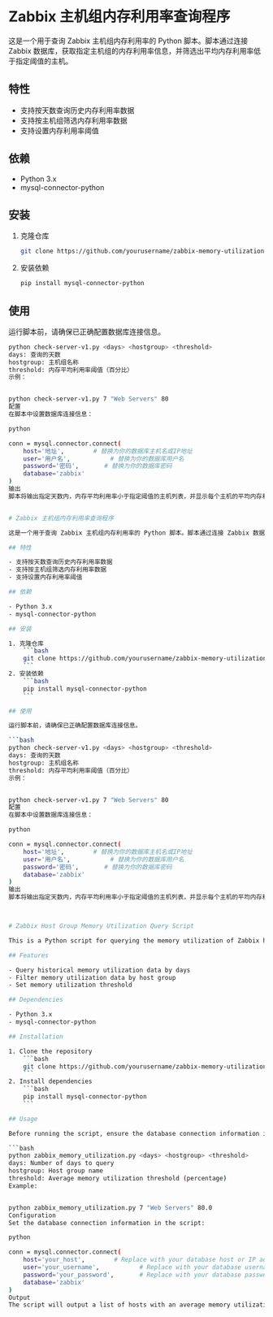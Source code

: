 # Zabbix 主机组内存利用率查询程序

这是一个用于查询 Zabbix 主机组内存利用率的 Python 脚本。脚本通过连接 Zabbix 数据库，获取指定主机组的内存利用率信息，并筛选出平均内存利用率低于指定阈值的主机。

## 特性

- 支持按天数查询历史内存利用率数据
- 支持按主机组筛选内存利用率数据
- 支持设置内存利用率阈值

## 依赖

- Python 3.x
- mysql-connector-python

## 安装

1. 克隆仓库
    ```bash
    git clone https://github.com/yourusername/zabbix-memory-utilization.git
    ```
2. 安装依赖
    ```bash
    pip install mysql-connector-python
    ```

## 使用

运行脚本前，请确保已正确配置数据库连接信息。

```bash
python check-server-v1.py <days> <hostgroup> <threshold>
days: 查询的天数
hostgroup: 主机组名称
threshold: 内存平均利用率阈值（百分比）
示例：


python check-server-v1.py 7 "Web Servers" 80
配置
在脚本中设置数据库连接信息：

python

conn = mysql.connector.connect(
    host='地址',        # 替换为你的数据库主机名或IP地址
    user='用户名',           # 替换为你的数据库用户名
    password='密码',       # 替换为你的数据库密码
    database='zabbix'
)
输出
脚本将输出指定天数内，内存平均利用率小于指定阈值的主机列表，并显示每个主机的平均内存利用率和最大内存利用率。


# Zabbix 主机组内存利用率查询程序

这是一个用于查询 Zabbix 主机组内存利用率的 Python 脚本。脚本通过连接 Zabbix 数据库，获取指定主机组的内存利用率信息，并筛选出平均内存利用率低于指定阈值的主机。

## 特性

- 支持按天数查询历史内存利用率数据
- 支持按主机组筛选内存利用率数据
- 支持设置内存利用率阈值

## 依赖

- Python 3.x
- mysql-connector-python

## 安装

1. 克隆仓库
    ```bash
    git clone https://github.com/yourusername/zabbix-memory-utilization.git
    ```
2. 安装依赖
    ```bash
    pip install mysql-connector-python
    ```

## 使用

运行脚本前，请确保已正确配置数据库连接信息。

```bash
python check-server-v1.py <days> <hostgroup> <threshold>
days: 查询的天数
hostgroup: 主机组名称
threshold: 内存平均利用率阈值（百分比）
示例：


python check-server-v1.py 7 "Web Servers" 80
配置
在脚本中设置数据库连接信息：

python

conn = mysql.connector.connect(
    host='地址',        # 替换为你的数据库主机名或IP地址
    user='用户名',           # 替换为你的数据库用户名
    password='密码',       # 替换为你的数据库密码
    database='zabbix'
)
输出
脚本将输出指定天数内，内存平均利用率小于指定阈值的主机列表，并显示每个主机的平均内存利用率和最大内存利用率。



# Zabbix Host Group Memory Utilization Query Script

This is a Python script for querying the memory utilization of Zabbix host groups. The script connects to the Zabbix database, retrieves memory utilization data for the specified host group, and filters out hosts with an average memory utilization below the specified threshold.

## Features

- Query historical memory utilization data by days
- Filter memory utilization data by host group
- Set memory utilization threshold

## Dependencies

- Python 3.x
- mysql-connector-python

## Installation

1. Clone the repository
    ```bash
    git clone https://github.com/yourusername/zabbix-memory-utilization.git
    ```
2. Install dependencies
    ```bash
    pip install mysql-connector-python
    ```

## Usage

Before running the script, ensure the database connection information is correctly configured.

```bash
python zabbix_memory_utilization.py <days> <hostgroup> <threshold>
days: Number of days to query
hostgroup: Host group name
threshold: Average memory utilization threshold (percentage)
Example:


python zabbix_memory_utilization.py 7 "Web Servers" 80.0
Configuration
Set the database connection information in the script:

python

conn = mysql.connector.connect(
    host='your_host',        # Replace with your database host or IP address
    user='your_username',           # Replace with your database username
    password='your_password',       # Replace with your database password
    database='zabbix'
)
Output
The script will output a list of hosts with an average memory utilization below the specified threshold within the specified number of days, showing each host's average and maximum memory utilization.


